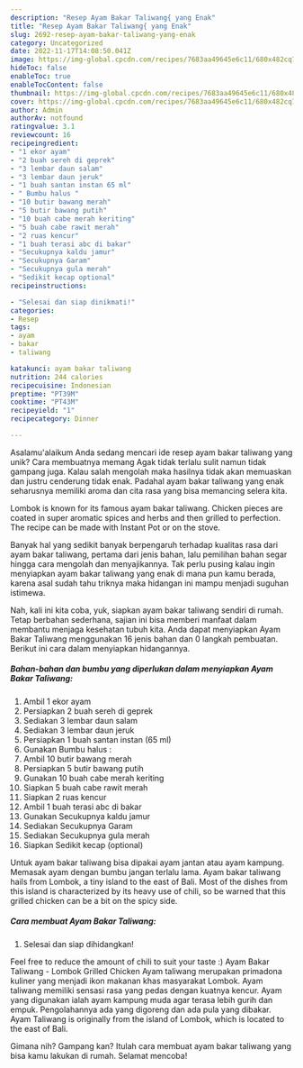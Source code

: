 ```yaml
---
description: "Resep Ayam Bakar Taliwang{ yang Enak"
title: "Resep Ayam Bakar Taliwang{ yang Enak"
slug: 2692-resep-ayam-bakar-taliwang-yang-enak
category: Uncategorized
date: 2022-11-17T14:08:50.041Z
image: https://img-global.cpcdn.com/recipes/7683aa49645e6c11/680x482cq70/ayam-bakar-taliwang-foto-resep-utama.jpg
hideToc: false
enableToc: true
enableTocContent: false
thumbnail: https://img-global.cpcdn.com/recipes/7683aa49645e6c11/680x482cq70/ayam-bakar-taliwang-foto-resep-utama.jpg
cover: https://img-global.cpcdn.com/recipes/7683aa49645e6c11/680x482cq70/ayam-bakar-taliwang-foto-resep-utama.jpg
author: Admin
authorAv: notfound
ratingvalue: 3.1
reviewcount: 16
recipeingredient:
- "1 ekor ayam"
- "2 buah sereh di geprek"
- "3 lembar daun salam"
- "3 lembar daun jeruk"
- "1 buah santan instan 65 ml"
- " Bumbu halus "
- "10 butir bawang merah"
- "5 butir bawang putih"
- "10 buah cabe merah keriting"
- "5 buah cabe rawit merah"
- "2 ruas kencur"
- "1 buah terasi abc di bakar"
- "Secukupnya kaldu jamur"
- "Secukupnya Garam"
- "Secukupnya gula merah"
- "Sedikit kecap optional"
recipeinstructions:

- "Selesai dan siap dinikmati!"
categories:
- Resep
tags:
- ayam
- bakar
- taliwang

katakunci: ayam bakar taliwang 
nutrition: 244 calories
recipecuisine: Indonesian
preptime: "PT39M"
cooktime: "PT43M"
recipeyield: "1"
recipecategory: Dinner

---
```



Asalamu'alaikum Anda sedang mencari ide resep ayam bakar taliwang yang unik? Cara membuatnya memang Agak tidak terlalu sulit namun tidak gampang juga. Kalau salah mengolah maka hasilnya tidak akan memuaskan dan justru cenderung tidak enak. Padahal ayam bakar taliwang yang enak seharusnya memiliki aroma dan cita rasa yang bisa memancing selera kita.


Lombok is known for its famous ayam bakar taliwang. Chicken pieces are coated in super aromatic spices and herbs and then grilled to perfection. The recipe can be made with Instant Pot or on the stove.

Banyak hal yang sedikit banyak berpengaruh terhadap kualitas rasa dari ayam bakar taliwang, pertama dari jenis bahan, lalu pemilihan bahan segar hingga cara mengolah dan menyajikannya. Tak perlu pusing kalau ingin menyiapkan ayam bakar taliwang yang enak di mana pun kamu berada, karena asal sudah tahu triknya maka hidangan ini mampu menjadi suguhan istimewa.


Nah, kali ini kita coba, yuk, siapkan ayam bakar taliwang sendiri di rumah. Tetap berbahan sederhana, sajian ini bisa memberi manfaat dalam membantu menjaga kesehatan tubuh kita. Anda dapat menyiapkan Ayam Bakar Taliwang menggunakan 16 jenis bahan dan 0 langkah pembuatan. Berikut ini cara dalam menyiapkan hidangannya.

<!--inarticleads1-->

##### Bahan-bahan dan bumbu yang diperlukan dalam menyiapkan Ayam Bakar Taliwang:

1. Ambil 1 ekor ayam
1. Persiapkan 2 buah sereh di geprek
1. Sediakan 3 lembar daun salam
1. Sediakan 3 lembar daun jeruk
1. Persiapkan 1 buah santan instan (65 ml)
1. Gunakan  Bumbu halus :
1. Ambil 10 butir bawang merah
1. Persiapkan 5 butir bawang putih
1. Gunakan 10 buah cabe merah keriting
1. Siapkan 5 buah cabe rawit merah
1. Siapkan 2 ruas kencur
1. Ambil 1 buah terasi abc di bakar
1. Gunakan Secukupnya kaldu jamur
1. Sediakan Secukupnya Garam
1. Sediakan Secukupnya gula merah
1. Siapkan Sedikit kecap (optional)


Untuk ayam bakar taliwang bisa dipakai ayam jantan atau ayam kampung. Memasak ayam dengan bumbu jangan terlalu lama. Ayam bakar taliwang hails from Lombok, a tiny island to the east of Bali. Most of the dishes from this island is characterized by its heavy use of chili, so be warned that this grilled chicken can be a bit on the spicy side. 

<!--inarticleads2-->

##### Cara membuat Ayam Bakar Taliwang:


1. Selesai dan siap dihidangkan!

Feel free to reduce the amount of chili to suit your taste :) Ayam Bakar Taliwang - Lombok Grilled Chicken Ayam taliwang merupakan primadona kuliner yang menjadi ikon makanan khas masyarakat Lombok. Ayam taliwang memiliki sensasi rasa yang pedas dengan kuatnya kencur. Ayam yang digunakan ialah ayam kampung muda agar terasa lebih gurih dan empuk. Pengolahannya ada yang digoreng dan ada pula yang dibakar. Ayam Taliwang is originally from the island of Lombok, which is located to the east of Bali. 

Gimana nih? Gampang kan? Itulah cara membuat ayam bakar taliwang yang bisa kamu lakukan di rumah. Selamat mencoba!
